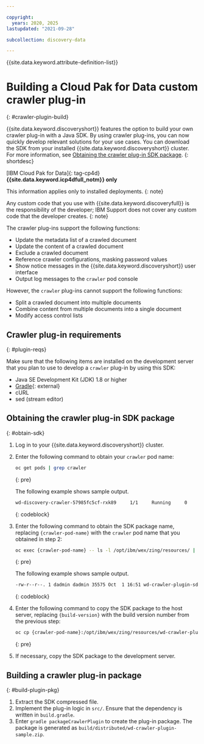 ```yaml
---

copyright:
  years: 2020, 2025
lastupdated: "2021-09-28"

subcollection: discovery-data

---
```


{{site.data.keyword.attribute-definition-list}}

# Building a Cloud Pak for Data custom crawler plug-in
{: #crawler-plugin-build}

{{site.data.keyword.discoveryshort}} features the option to build your own crawler plug-in with a Java SDK. By using crawler plug-ins, you can now quickly develop relevant solutions for your use cases. You can download the SDK from your installed {{site.data.keyword.discoveryshort}} cluster. For more information, see [Obtaining the crawler plug-in SDK package](/docs/discovery-data?topic=discovery-data-crawler-plugin-build#obtain-sdk).
{: shortdesc}

[IBM Cloud Pak for Data]{: tag-cp4d} **{{site.data.keyword.icp4dfull_notm}} only**

This information applies only to installed deployments.
{: note}

Any custom code that you use with {{site.data.keyword.discoveryfull}} is the responsibility of the developer; IBM Support does not cover any custom code that the developer creates.
{: note}

The crawler plug-ins support the following functions:

- Update the metadata list of a crawled document
- Update the content of a crawled document
- Exclude a crawled document
- Reference crawler configurations, masking password values
- Show notice messages in the {{site.data.keyword.discoveryshort}} user interface
- Output log messages to the `crawler` pod console

However, the `crawler` plug-ins cannot support the following functions:

- Split a crawled document into multiple documents
- Combine content from multiple documents into a single document
- Modify access control lists

## Crawler plug-in requirements
{: #plugin-reqs}

Make sure that the following items are installed on the development server that you plan to use to develop a `crawler` plug-in by using this SDK:

- Java SE Development Kit (JDK) 1.8 or higher
- [Gradle](https://gradle.org/install/){: external}
- cURL
- sed (stream editor)

## Obtaining the crawler plug-in SDK package
{: #obtain-sdk}

1. Log in to your {{site.data.keyword.discoveryshort}} cluster.
1. Enter the following command to obtain your `crawler` pod name:

   ```sh
   oc get pods | grep crawler
   ```
   {: pre}

   The following example shows sample output.

   ```sh
   wd-discovery-crawler-57985fc5cf-rxk89     1/1     Running     0          85m
   ```
   {: codeblock}

1. Enter the following command to obtain the SDK package name, replacing `{crawler-pod-name}` with the `crawler` pod name that you obtained in step 2:

   ```sh
   oc exec {crawler-pod-name} -- ls -l /opt/ibm/wex/zing/resources/ | grep wd-crawler-plugin-sdk
   ```
   {: pre}

   The following example shows sample output.

   ```sh
   -rw-r--r--. 1 dadmin dadmin 35575 Oct  1 16:51 wd-crawler-plugin-sdk-${build-version}.zip
   ```
   {: codeblock}

1. Enter the following command to copy the SDK package to the host server, replacing `{build-version}` with the build version number from the previous step:

   ```sh
   oc cp {crawler-pod-name}:/opt/ibm/wex/zing/resources/wd-crawler-plugin-sdk-${build-version}.zip wd-crawler-plugin-sdk.zip
   ```
   {: pre}

1. If necessary, copy the SDK package to the development server.

## Building a crawler plug-in package
{: #build-plugin-pkg}

1. Extract the SDK compressed file.
1. Implement the plug-in logic in `src/`. Ensure that the dependency is written in `build.gradle`.
1. Enter `gradle packageCrawlerPlugin` to create the plug-in package. The package is generated as `build/distributed/wd-crawler-plugin-sample.zip`.
